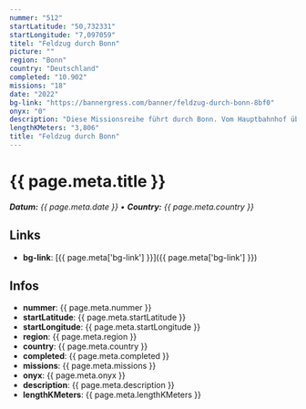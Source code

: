 ```yaml
---
nummer: "512"
startLatitude: "50,732331"
startLongitude: "7,097059"
titel: "Feldzug durch Bonn"
picture: ""
region: "Bonn"
country: "Deutschland"
completed: "10.902"
missions: "18"
date: "2022"
bg-link: "https://bannergress.com/banner/feldzug-durch-bonn-8bf0"
onyx: "0"
description: "Diese Missionsreihe führt durch Bonn. Vom Hauptbahnhof über den alten Friedhof und wieder zurück."
lengthKMeters: "3,806"
title: "Feldzug durch Bonn"
---
```


# {{ page.meta.title }}
_**Datum:** {{ page.meta.date }} • **Country:** {{ page.meta.country }}_

## Links
- **bg-link**: [{{ page.meta['bg-link'] }}]({{ page.meta['bg-link'] }})

## Infos
- **nummer**: {{ page.meta.nummer }}
- **startLatitude**: {{ page.meta.startLatitude }}
- **startLongitude**: {{ page.meta.startLongitude }}
- **region**: {{ page.meta.region }}
- **country**: {{ page.meta.country }}
- **completed**: {{ page.meta.completed }}
- **missions**: {{ page.meta.missions }}
- **onyx**: {{ page.meta.onyx }}
- **description**: {{ page.meta.description }}
- **lengthKMeters**: {{ page.meta.lengthKMeters }}

